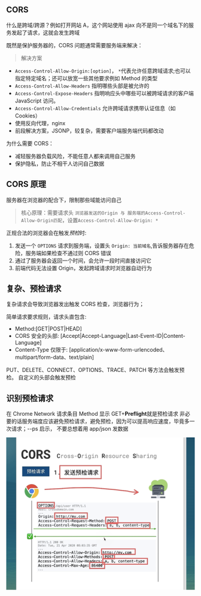 ## CORS

什么是跨域/跨源？例如打开网站 A，这个网站使用 ajax 向不是同一个域名下的服务发起了请求，这就会发生跨域

既然是保护服务器的，CORS 问题通常需要服务端来解决：

> 解决方案

- `Access-Control-Allow-Origin:[option]`， `*`代表允许任意跨域请求;也可以指定特定域名；还可以放宽一些其他要求例如 Method 的类型
- `Access-Control-Allow-Headers` 指明哪些头部是被允许的
- `Access-Control-Expose-Headers` 指明响应头中哪些可以被跨域请求的客户端 JavaScript 访问。
- `Access-Control-Allow-Credentials` 允许跨域请求携带认证信息（如 Cookies）
- 使用反向代理，nginx
- 前段解决方案，JSONP，较复杂，需要客户端服务端代码都改动

为什么需要 CORS：

- 减轻服务器负载风险，不能任意人都来调用自己服务
- 保护隐私，防止不相干人访问自己数据

## CORS 原理

服务器在浏览器的配合下，限制那些域能访问自己

> 核心原理：需要请求头 `浏览器发送的Origin 与 服务端的Access-Control-Allow-Origin匹配`，设置`Access-Control-Allow-Origin: *`

正规合法的浏览器会在触发*预检*时:

1. 发送一个 `OPTIONS` 请求到服务端，设置头 `Origin: 当前域名`,告诉服务器存在危险，服务端如果检查不通过则 CORS 错误
2. 通过了服务器会返回一个时间，会允许一段时间直接访问它
3. 前端代码无法设置 Origin，发起跨域请求时浏览器自动行为

## 复杂、预检请求

复杂请求会导致浏览器发出触发 CORS 检查，浏览器行为；

简单请求要求规则，请求头直包含:

- Method:[GET|POST|HEAD]
- CORS 安全的头部: [Accept|Accept-Language|Last-Event-ID|Content-Language]
- Content-Type 仅限于: [application/x-www-form-urlencoded、multipart/form-data、text/plain]

PUT、DELETE、CONNECT、OPTIONS、TRACE、PATCH 等方法会触发预检。
自定义的头部会触发预检

## 识别预检请求

在 Chrome Network 请求条目 Method 显示 GET+**Preflight**就是预检请求
非必要的话服务端度应该避免预检请求，避免预检，因为可以提高响应速度，毕竟多一次请求；--ps 启示， 不要总想着用 app/json 发数据

![预检过程](预检.png)
